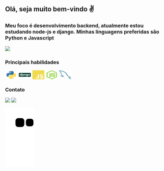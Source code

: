 ## Olá, seja muito bem-vindo :v:
### Meu foco é desenvolvimento backend, atualmente estou estudando node-js e django. Minhas linguagens preferidas são Python e Javascript
<img src="https://img.shields.io/static/v1?label=Overview&message=Lucas%20Havranek&color=f8efd4&style=for-the-badge&logo=GitHub">



### Principais habilidades
<div style="display: inline_block">
<img align="center" alt="Lucas_Python" height="30" width="40" src="https://raw.githubusercontent.com/devicons/devicon/master/icons/python/python-original.svg">
<img align="center" alt="Lucas_React" height="30" width="40" src="https://raw.githubusercontent.com/devicons/devicon/master/icons/django/django-original.svg">
<img align="center" alt="Lucas_JS" height="30" width="40" src="https://raw.githubusercontent.com/devicons/devicon/master/icons/javascript/javascript-plain.svg">
<img align="center" alt="Lucas-CSS" height="30" width="40" src="https://raw.githubusercontent.com/devicons/devicon/master/icons/nodejs/nodejs-original.svg">
<img align="center" alt="Lucas-HTML" height="30" width="40" src="https://raw.githubusercontent.com/devicons/devicon/master/icons/mysql/mysql-original.svg">
</div>

### Contato
<div>  
<a href="https://www.linkedin.com/in/lucas-havranek" target="_blank"><img src="https://img.shields.io/badge/-LinkedIn-%230077B5?style=for-the-badge&logo=linkedin&logoColor=white" target="_blank"></a>
<a href="mailto:contatolucashavranek@gmail.com" target="_blank"><img src="https://img.shields.io/badge/Gmail-D14836?style=for-the-badge&logo=gmail&logoColor=white" target="_blank"></a>

  ![Snake animation](https://github.com/LucasHavranek/LucasHavranek/blob/output/github-contribution-grid-snake.svg)
